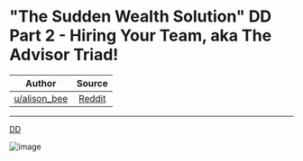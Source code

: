 "The Sudden Wealth Solution" DD Part 2 - Hiring Your Team, aka The Advisor Triad!
=================================================================================

| Author       | Source       | 
| :-------------: |:-------------:|
|  [u/alison_bee](https://www.reddit.com/user/alison_bee/) | [Reddit](https://www.reddit.com/r/amcstock/comments/oiv4n2/the_sudden_wealth_solution_dd_part_2_hiring_your/) | 

---

[DD](https://www.reddit.com/r/amcstock/search?q=flair_name%3A%22DD%22&restrict_sr=1)

![image](https://user-images.githubusercontent.com/82035192/125448251-2ee37ef6-f891-443f-b3d3-6c751136f9be.png)
